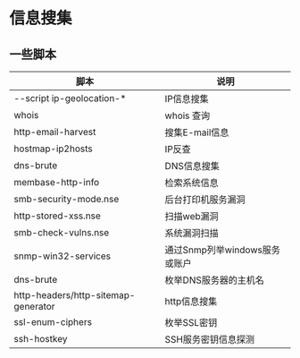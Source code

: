 #  信息搜集

## 一些脚本

|脚本|说明|
|----|----|
|--script ip-geolocation-*|IP信息搜集|
|whois|whois 查询|
|http-email-harvest|搜集E-mail信息|
|hostmap-ip2hosts|IP反查|
|dns-brute|DNS信息搜集|
|membase-http-info|检索系统信息|
|smb-security-mode.nse|后台打印机服务漏洞|
|http-stored-xss.nse|扫描web漏洞|
|smb-check-vulns.nse|系统漏洞扫描|
|snmp-win32-services|通过Snmp列举windows服务或账户|
|dns-brute|枚举DNS服务器的主机名|
|http-headers/http-sitemap-generator|http信息搜集|
|ssl-enum-ciphers|枚举SSL密钥|
|ssh-hostkey|SSH服务密钥信息探测|

